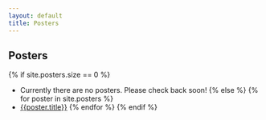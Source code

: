 ```yaml
---
layout: default
title: Posters
---
```


## Posters
{% if site.posters.size == 0 %}
  * Currently there are no posters.  Please check back soon!
{% else %}
    {% for poster in site.posters %}
  * [{{poster.title}}]({{poster.url}})
    {% endfor %}
{% endif %}